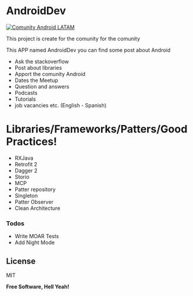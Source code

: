 # AndroidDev

[![Comunity Android LATAM](https://cfcdnpull-creativefreedoml.netdna-ssl.com/wp-content/uploads/2013/03/00-android-4-0_icons.png)](https://cfcdnpull-creativefreedoml.netdna-ssl.com/wp-content/uploads/2013/03/00-android-4-0_icons.png)

This project is create for the comunity for the comunity

This APP named AndroidDev you can find some post about Android
- Ask the stackoverflow
- Post about libraries
- Apport the comunity Android
- Dates the Meetup
- Question and answers
- Podcasts
- Tutorials
- job vacancies
etc.
(English - Spanish)

# Libraries/Frameworks/Patters/Good Practices!

  - RXJava
  - Retrofit 2
  - Dagger 2
  - Storio
  - MCP
  - Patter repository
  - Singleton
  - Patter Observer
  - Clean Architecture


### Todos

 - Write MOAR Tests
 - Add Night Mode

License
----

MIT


**Free Software, Hell Yeah!**

[//]: # (These are reference links used in the body of this note and get stripped out when the markdown processor does its job. There is no need to format nicely because it shouldn't be seen. Thanks SO - http://stackoverflow.com/questions/4823468/store-comments-in-markdown-syntax)
